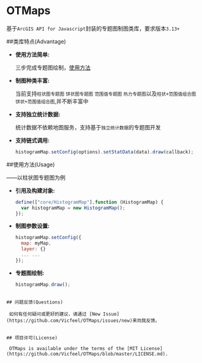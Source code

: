 OTMaps
====
基于`ArcGIS API for Javascript`封装的专题图制图类库，要求版本`3.13+`

##类库特点(Advantage)

* **使用方法简单:**

  三步完成专题图绘制，[使用方法](#使用方法usage)
* **制图种类丰富:**

  当前支持`柱状图专题图` `饼状图专题图` `范围值专题图` `热力专题图`以及`柱状+范围值组合图` `饼状+范围值组合图`,并不断丰富中
* **支持独立统计数据:**

  统计数据不依赖地图服务，支持基于`独立统计数据`的专题图开发
* **支持链式调用:**

  ```js
  histogramMap.setConfig(options).setStatData(data).draw(callback);
  ```

##使用方法(Usage)

——以柱状图专题图为例
* **引用及构建对象:**

  ```js
  define(["core/HistogramMap"],function (HistogramMap) {
    var histogramMap = new HistogramMap();
  });
  ```
* **制图参数设置:**

  ```js
  histogramMap.setConfig({
    map: myMap,
    layer: {}
    ... ...
  });
  ```
* **专题图绘制:**

  ```js
  histogramMap.draw();
 ```

## 问题反馈(Questions)

  如何有任何疑问或更好的建议，请通过 [New Issue](https://github.com/Vicfeel/OTMaps/issues/new)来向我反馈。


## 项目许可(License)

  OTMaps is available under the terms of the [MIT License](https://github.com/Vicfeel/OTMaps/blob/master/LICENSE.md).

